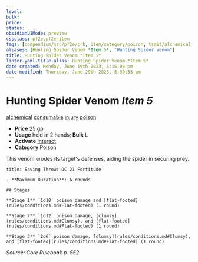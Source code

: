 ```yaml
---
level:
bulk:
price:
status:
obsidianUIMode: preview
cssclass: pf2e,pf2e-item
tags: [compendium/src/pf2e/crb, item/category/poison, trait/alchemical, trait/consumable, trait/injury, trait/poison]
aliases: [Hunting Spider Venom *Item 5*, "Hunting Spider Venom"]
title: Hunting Spider Venom *Item 5*
linter-yaml-title-alias: Hunting Spider Venom *Item 5*
date created: Monday, June 19th 2023, 5:15:09 pm
date modified: Thursday, June 29th 2023, 5:30:53 pm
---
```


# Hunting Spider Venom *Item 5*

[alchemical](rules/traits/alchemical.md) [consumable](rules/traits/consumable.md) [injury](rules/traits/injury.md) [poison](rules/traits/poison.md)  

- **Price** 25 gp
- **Usage** held in 2 hands; **Bulk** L
- **Activate** [Interact](rules/actions/interact.md)
- **Category** Poison

This venom erodes its target's defenses, aiding the spider in securing prey.

```ad-inline-affliction
title: Saving Throw: DC 21 Fortitude

- **Maximum Duration**: 6 rounds

## Stages

**Stage 1** `1d10` poison damage and [flat-footed](rules/conditions.md#Flat-footed) (1 round)

**Stage 2** `1d12` poison damage, [clumsy](rules/conditions.md#Clumsy), and [flat-footed](rules/conditions.md#Flat-footed) (1 round)

**Stage 3** `2d6` poison damage, [clumsy](rules/conditions.md#Clumsy), and [flat-footed](rules/conditions.md#Flat-footed) (1 round)
```

*Source: Core Rulebook p. 552*
